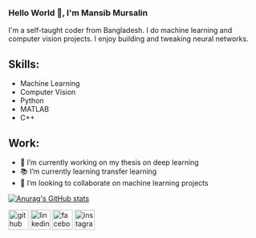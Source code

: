 ### Hello World 👋, I'm Mansib Mursalin
I'm a self-taught coder from Bangladesh. I do machine learning and computer vision projects. I enjoy building and tweaking neural networks.  

## Skills: 
* Machine Learning
* Computer Vision
* Python
* MATLAB
* C++

## Work:

- 🔭 I’m currently working on my thesis on deep learning
- 📚 I’m currently learning transfer learning
- 🧪 I’m looking to collaborate on machine learning projects 

[![Anurag's GitHub stats](https://github-readme-stats.vercel.app/api?username=mansibm6)](https://github.com/anuraghazra/github-readme-stats)


[<img src='https://cdn.jsdelivr.net/npm/simple-icons@3.0.1/icons/github.svg' alt='github' height='40'>](https://github.com/mansibm6)  [<img src='https://cdn.jsdelivr.net/npm/simple-icons@3.0.1/icons/linkedin.svg' alt='linkedin' height='40'>](https://www.linkedin.com/in/mansibm6/)  [<img src='https://cdn.jsdelivr.net/npm/simple-icons@3.0.1/icons/facebook.svg' alt='facebook' height='40'>](https://www.facebook.com/mansibm6)  [<img src='https://cdn.jsdelivr.net/npm/simple-icons@3.0.1/icons/instagram.svg' alt='instagram' height='40'>](https://www.instagram.com/mansibmursalin/)  
